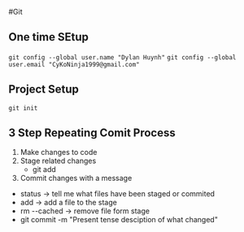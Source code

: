 #Git

## One time SEtup
`git config --global user.name "Dylan Huynh"`
`git config --global user.email "CyKoNinja1999@gmail.com"`

## Project Setup
`git init`

## 3 Step Repeating Comit Process
1. Make changes to code 
2. Stage related changes
    * git add 
3. Commit changes with a message

* status -> tell me what files have been staged or commited 
* add -> add a file to the stage
* rm --cached -> remove file form stage 
* git commit -m "Present tense desciption of what changed" 